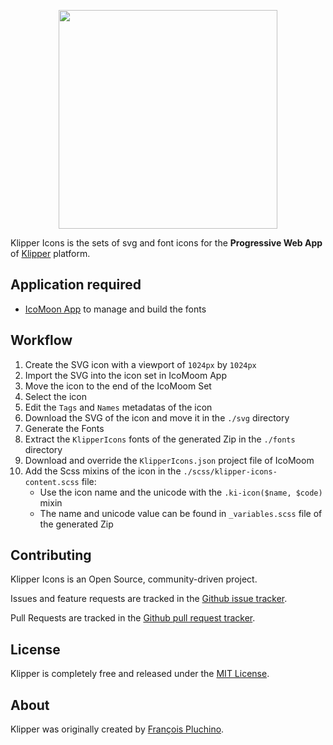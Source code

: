 <p align="center"><a href="https://klipper.dev" target="_blank">
    <img src="https://static.klipper.dev/logo.svg" width="350">
</a></p>

Klipper Icons is the sets of svg and font icons for the **Progressive Web App** of [Klipper][1] platform.

Application required
--------------------

- [IcoMoon App](https://icomoon.io/app) to manage and build the fonts

Workflow
--------

1. Create the SVG icon with a viewport of `1024px` by `1024px`
2. Import the SVG into the icon set in IcoMoom App
3. Move the icon to the end of the IcoMoom Set
4. Select the icon
5. Edit the `Tags` and `Names` metadatas of the icon
6. Download the SVG of the icon and move it in the `./svg` directory
7. Generate the Fonts
8. Extract the `KlipperIcons` fonts of the generated Zip in the `./fonts` directory
9. Download and override the `KlipperIcons.json` project file of IcoMoom
10. Add the Scss mixins of the icon in the `./scss/klipper-icons-content.scss` file:
    - Use the icon name and the unicode with the `.ki-icon($name, $code)` mixin
    - The name and unicode value can be found in `_variables.scss` file of the generated Zip

Contributing
------------

Klipper Icons is an Open Source, community-driven project.

Issues and feature requests are tracked in the [Github issue tracker][3].

Pull Requests are tracked in the [Github pull request tracker][4].

License
-------

Klipper is completely free and released under the [MIT License][5].

About
-----

Klipper was originally created by [François Pluchino][2].

[1]: https://klipper.dev
[2]: https://github.com/francoispluchino
[3]: https://github.com/klipperdev/icons/issues
[4]: https://github.com/klipperdev/icons/pulls
[5]: LICENSE
